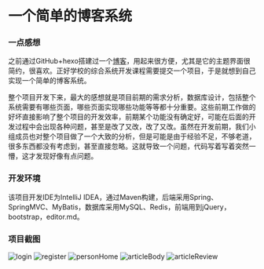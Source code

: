 # 一个简单的博客系统
### 一点感想
之前通过GitHub+hexo搭建过一个[博客](https://debugxw.github.io/)，用起来很方便，尤其是它的主题界面很简约，很喜欢。正好学校的综合系统开发课程需要提交一个项目，于是就想到自己实现一个简单的博客系统。

整个项目开发下来，最大的感想就是项目前期的需求分析，数据库设计，包括整个系统需要有哪些页面，哪些页面实现哪些功能等等都十分重要。这些前期工作做的好坏直接影响了整个项目的开发效率，前期某个功能没有确定好，可能在后面的开发过程中会出现各种问题，甚至是改了又改，改了又改。虽然在开发前期，我们小组成员也对整个项目做了一个大致的分析，但是可能是由于经验不足，不够老道，很多东西都没有考虑到，甚至直接忽略。这就导致一个问题，代码写着写着突然一懵，这才发现好像有点问题。

### 开发环境
该项目开发IDE为IntelliJ IDEA，通过Maven构建，后端采用Spring、SpringMVC、MyBatis，数据库采用MySQL、Redis，前端用到jQuery，bootstrap，editor.md。

### 项目截图
![login](https://github.com/debugxw/blog/image/login.png)
![register](https://github.com/debugxw/blog/image/register.png)
![personHome](https://github.com/debugxw/blog/image/personHome.png)
![articleBody](https://github.com/debugxw/blog/image/articleBody.png)
![articleReview](https://github.com/debugxw/blog/image/articleReview.png)